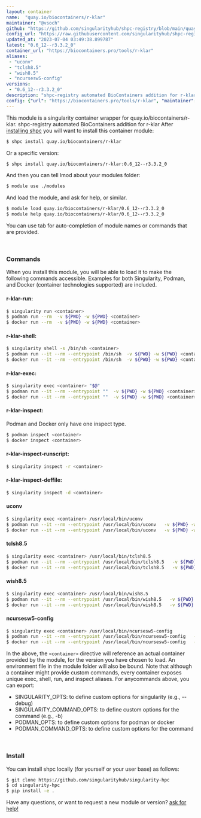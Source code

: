 ```yaml
---
layout: container
name:  "quay.io/biocontainers/r-klar"
maintainer: "@vsoch"
github: "https://github.com/singularityhub/shpc-registry/blob/main/quay.io/biocontainers/r-klar/container.yaml"
config_url: "https://raw.githubusercontent.com/singularityhub/shpc-registry/main/quay.io/biocontainers/r-klar/container.yaml"
updated_at: "2023-07-04 03:49:38.899787"
latest: "0.6_12--r3.3.2_0"
container_url: "https://biocontainers.pro/tools/r-klar"
aliases:
 - "uconv"
 - "tclsh8.5"
 - "wish8.5"
 - "ncursesw5-config"
versions:
 - "0.6_12--r3.3.2_0"
description: "shpc-registry automated BioContainers addition for r-klar"
config: {"url": "https://biocontainers.pro/tools/r-klar", "maintainer": "@vsoch", "description": "shpc-registry automated BioContainers addition for r-klar", "latest": {"0.6_12--r3.3.2_0": "sha256:404c6a20c8056c1c215640b28f76e6b5601baa2f8fc5c299db2f070a3d41421f"}, "tags": {"0.6_12--r3.3.2_0": "sha256:404c6a20c8056c1c215640b28f76e6b5601baa2f8fc5c299db2f070a3d41421f"}, "docker": "quay.io/biocontainers/r-klar", "aliases": {"uconv": "/usr/local/bin/uconv", "tclsh8.5": "/usr/local/bin/tclsh8.5", "wish8.5": "/usr/local/bin/wish8.5", "ncursesw5-config": "/usr/local/bin/ncursesw5-config"}}
---
```


This module is a singularity container wrapper for quay.io/biocontainers/r-klar.
shpc-registry automated BioContainers addition for r-klar
After [installing shpc](#install) you will want to install this container module:


```bash
$ shpc install quay.io/biocontainers/r-klar
```

Or a specific version:

```bash
$ shpc install quay.io/biocontainers/r-klar:0.6_12--r3.3.2_0
```

And then you can tell lmod about your modules folder:

```bash
$ module use ./modules
```

And load the module, and ask for help, or similar.

```bash
$ module load quay.io/biocontainers/r-klar/0.6_12--r3.3.2_0
$ module help quay.io/biocontainers/r-klar/0.6_12--r3.3.2_0
```

You can use tab for auto-completion of module names or commands that are provided.

<br>

### Commands

When you install this module, you will be able to load it to make the following commands accessible.
Examples for both Singularity, Podman, and Docker (container technologies supported) are included.

#### r-klar-run:

```bash
$ singularity run <container>
$ podman run --rm  -v ${PWD} -w ${PWD} <container>
$ docker run --rm  -v ${PWD} -w ${PWD} <container>
```

#### r-klar-shell:

```bash
$ singularity shell -s /bin/sh <container>
$ podman run --it --rm --entrypoint /bin/sh  -v ${PWD} -w ${PWD} <container>
$ docker run --it --rm --entrypoint /bin/sh  -v ${PWD} -w ${PWD} <container>
```

#### r-klar-exec:

```bash
$ singularity exec <container> "$@"
$ podman run --it --rm --entrypoint ""  -v ${PWD} -w ${PWD} <container> "$@"
$ docker run --it --rm --entrypoint ""  -v ${PWD} -w ${PWD} <container> "$@"
```

#### r-klar-inspect:

Podman and Docker only have one inspect type.

```bash
$ podman inspect <container>
$ docker inspect <container>
```

#### r-klar-inspect-runscript:

```bash
$ singularity inspect -r <container>
```

#### r-klar-inspect-deffile:

```bash
$ singularity inspect -d <container>
```


#### uconv

```bash
$ singularity exec <container> /usr/local/bin/uconv
$ podman run --it --rm --entrypoint /usr/local/bin/uconv   -v ${PWD} -w ${PWD} <container> -c " $@"
$ docker run --it --rm --entrypoint /usr/local/bin/uconv   -v ${PWD} -w ${PWD} <container> -c " $@"
```


#### tclsh8.5

```bash
$ singularity exec <container> /usr/local/bin/tclsh8.5
$ podman run --it --rm --entrypoint /usr/local/bin/tclsh8.5   -v ${PWD} -w ${PWD} <container> -c " $@"
$ docker run --it --rm --entrypoint /usr/local/bin/tclsh8.5   -v ${PWD} -w ${PWD} <container> -c " $@"
```


#### wish8.5

```bash
$ singularity exec <container> /usr/local/bin/wish8.5
$ podman run --it --rm --entrypoint /usr/local/bin/wish8.5   -v ${PWD} -w ${PWD} <container> -c " $@"
$ docker run --it --rm --entrypoint /usr/local/bin/wish8.5   -v ${PWD} -w ${PWD} <container> -c " $@"
```


#### ncursesw5-config

```bash
$ singularity exec <container> /usr/local/bin/ncursesw5-config
$ podman run --it --rm --entrypoint /usr/local/bin/ncursesw5-config   -v ${PWD} -w ${PWD} <container> -c " $@"
$ docker run --it --rm --entrypoint /usr/local/bin/ncursesw5-config   -v ${PWD} -w ${PWD} <container> -c " $@"
```



In the above, the `<container>` directive will reference an actual container provided
by the module, for the version you have chosen to load. An environment file in the
module folder will also be bound. Note that although a container
might provide custom commands, every container exposes unique exec, shell, run, and
inspect aliases. For anycommands above, you can export:

 - SINGULARITY_OPTS: to define custom options for singularity (e.g., --debug)
 - SINGULARITY_COMMAND_OPTS: to define custom options for the command (e.g., -b)
 - PODMAN_OPTS: to define custom options for podman or docker
 - PODMAN_COMMAND_OPTS: to define custom options for the command

<br>

### Install

You can install shpc locally (for yourself or your user base) as follows:

```bash
$ git clone https://github.com/singularityhub/singularity-hpc
$ cd singularity-hpc
$ pip install -e .
```

Have any questions, or want to request a new module or version? [ask for help!](https://github.com/singularityhub/singularity-hpc/issues)